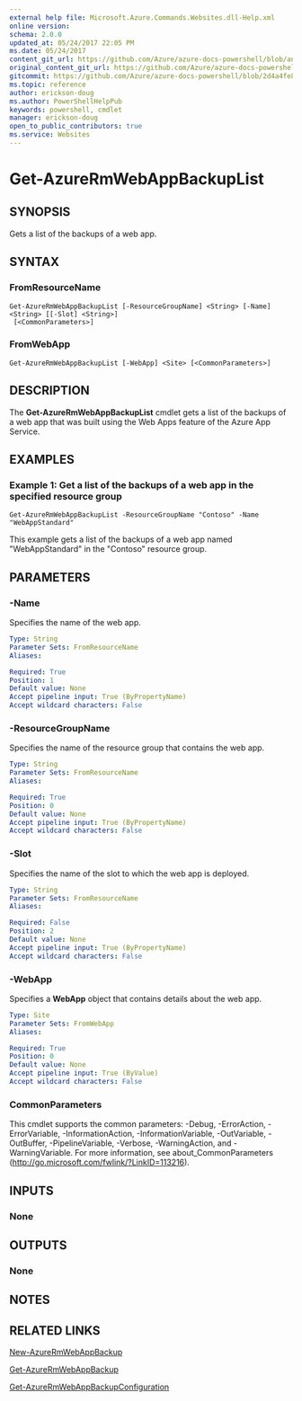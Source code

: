```yaml
---
external help file: Microsoft.Azure.Commands.Websites.dll-Help.xml
online version:
schema: 2.0.0
updated_at: 05/24/2017 22:05 PM
ms.date: 05/24/2017
content_git_url: https://github.com/Azure/azure-docs-powershell/blob/anne2017/azureps-cmdlets-docs/ResourceManager/AzureRM.Websites/v1.1.3/Get-AzureRmWebAppBackupList.md
original_content_git_url: https://github.com/Azure/azure-docs-powershell/blob/anne2017/azureps-cmdlets-docs/ResourceManager/AzureRM.Websites/v1.1.3/Get-AzureRmWebAppBackupList.md
gitcommit: https://github.com/Azure/azure-docs-powershell/blob/2d4a4fe807f8dce278c44747fc746934ed66d9fe
ms.topic: reference
author: erickson-doug
ms.author: PowerShellHelpPub
keywords: powershell, cmdlet
manager: erickson-doug
open_to_public_contributors: true
ms.service: Websites
---
```


# Get-AzureRmWebAppBackupList

## SYNOPSIS
Gets a list of the backups of a web app.

## SYNTAX

### FromResourceName
```
Get-AzureRmWebAppBackupList [-ResourceGroupName] <String> [-Name] <String> [[-Slot] <String>]
 [<CommonParameters>]
```

### FromWebApp
```
Get-AzureRmWebAppBackupList [-WebApp] <Site> [<CommonParameters>]
```

## DESCRIPTION
The **Get-AzureRmWebAppBackupList** cmdlet gets a list of the backups of a web app that was built using the Web Apps feature of the Azure App Service.

## EXAMPLES

### Example 1: Get a list of the backups of a web app in the specified resource group
```
Get-AzureRmWebAppBackupList -ResourceGroupName "Contoso" -Name "WebAppStandard"
```

This example gets a list of the backups of a web app named "WebAppStandard" in the "Contoso" resource group.

## PARAMETERS

### -Name
Specifies the name of the web app.

```yaml
Type: String
Parameter Sets: FromResourceName
Aliases:

Required: True
Position: 1
Default value: None
Accept pipeline input: True (ByPropertyName)
Accept wildcard characters: False
```

### -ResourceGroupName
Specifies the name of the resource group that contains the web app.

```yaml
Type: String
Parameter Sets: FromResourceName
Aliases:

Required: True
Position: 0
Default value: None
Accept pipeline input: True (ByPropertyName)
Accept wildcard characters: False
```

### -Slot
Specifies the name of the slot to which the web app is deployed.

```yaml
Type: String
Parameter Sets: FromResourceName
Aliases:

Required: False
Position: 2
Default value: None
Accept pipeline input: True (ByPropertyName)
Accept wildcard characters: False
```

### -WebApp
Specifies a **WebApp** object that contains details about the web app.

```yaml
Type: Site
Parameter Sets: FromWebApp
Aliases:

Required: True
Position: 0
Default value: None
Accept pipeline input: True (ByValue)
Accept wildcard characters: False
```

### CommonParameters
This cmdlet supports the common parameters: -Debug, -ErrorAction, -ErrorVariable, -InformationAction, -InformationVariable, -OutVariable, -OutBuffer, -PipelineVariable, -Verbose, -WarningAction, and -WarningVariable. For more information, see about_CommonParameters (http://go.microsoft.com/fwlink/?LinkID=113216).

## INPUTS

### None

## OUTPUTS

### None

## NOTES

## RELATED LINKS

[New-AzureRmWebAppBackup](./New-AzureRmWebAppBackup.md)

[Get-AzureRmWebAppBackup](./Get-AzureRmWebAppBackup.md)

[Get-AzureRmWebAppBackupConfiguration](./Get-AzureRmWebAppBackupConfiguration.md)
